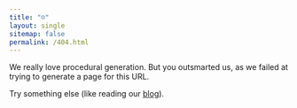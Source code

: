```yaml
---
title: "☹️"
layout: single 
sitemap: false
permalink: /404.html
---
```


We really love procedural generation. But you outsmarted us, as we failed at trying to generate a page for this URL.

Try something else (like reading our [blog](https://daque/blog)).